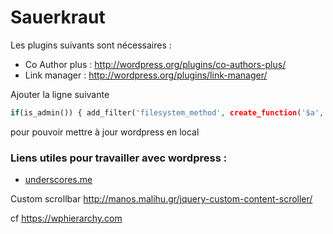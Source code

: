 Sauerkraut
==========

Les plugins suivants sont nécessaires :

- Co Author plus : http://wordpress.org/plugins/co-authors-plus/
- Link manager : http://wordpress.org/plugins/link-manager/

Ajouter la ligne suivante 
```php
if(is_admin()) { add_filter('filesystem_method', create_function('$a', 'return "direct";' )); define( 'FS_CHMOD_DIR', 0751 );     }
```
pour pouvoir mettre à jour wordpress en local


### Liens utiles pour travailler avec wordpress : ###

- [underscores.me](http://underscores.me)

Custom scrollbar 
http://manos.malihu.gr/jquery-custom-content-scroller/


cf https://wphierarchy.com